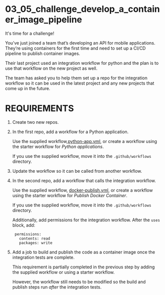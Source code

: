# 03_05_challenge_develop_a_container_image_pipeline
It's time for a challenge!

You’ve just joined a team that’s developing an API for mobile applications.  They’re using containers for the first time and need to set up a CI/CD pipeline to publish container images.

Their last project used an integration workflow for python and the plan is to use that workflow on the new project as well.

The team has asked you to help them set up a repo for the integration workflow so it can be used in the latest project and any new projects that come up in the future.

# REQUIREMENTS
1. Create two new repos.
1. In the first repo, add a workflow for a Python application.

    Use the supplied workflow,[python-app.yml](./python-app.yml), or create a workflow using the starter workflow for *Python applications*.

    If you use the supplied workflow, move it into the `.github/workflows` directory.

1. Update the workflow so it can be called from another workflow.
1. In the second repo, add a workflow that calls the integration workflow.

    Use the supplied workflow, [docker-publish.yml](./docker-publish.yml), or create a workflow using the starter workflow for *Publish Docker Container*.

    If you use the supplied workflow, move it into the `.github/workflows` directory.

    Additionally, add permissions for the integration workflow.  After the `uses` block, add:

        permissions:
          contents: read
          packages: write

1. Add a job to build and publish the code as a container image once the integration tests are complete.

    This requirement is partially completed in the previous step by adding the supplied workflow or using a starter workflow.

    However, the workflow still needs to be modified so the build and publish steps run _after_ the integration tests.

